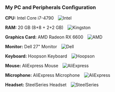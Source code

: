 <div align="left">
  <h3>My PC and Peripherals Configuration</h3>

  <!-- CPU -->
  <p>
    <strong>CPU:</strong>
    <span style="display: inline-block; margin-right: 10px;">Intel Core i7-4790</span>
    <img src="https://img.shields.io/badge/Intel-%23000000.svg?style=for-the-badge&logo=intel&logoColor=white" alt="Intel" style="display: inline-block;" />
  </p>

  <!-- RAM -->
  <p>
    <strong>RAM:</strong>
    <span style="display: inline-block; margin-right: 10px;">20 GB (8+8 + 2+2 GB)</span>
    <img src="https://img.shields.io/badge/Kingston-%23000000.svg?style=for-the-badge&logo=kingston&logoColor=white" alt="Kingston" style="display: inline-block;" />
  </p>

  <!-- Graphics Card -->
  <p>
    <strong>Graphics Card:</strong>
    <span style="display: inline-block; margin-right: 10px;">AMD Radeon RX 6600</span>
    <img src="https://img.shields.io/badge/AMD-%23000000.svg?style=for-the-badge&logo=amd&logoColor=white" alt="AMD" style="display: inline-block;" />
  </p>

  <!-- Monitor -->
  <p>
    <strong>Monitor:</strong>
    <span style="display: inline-block; margin-right: 10px;">Dell 27" Monitor</span>
    <img src="https://img.shields.io/badge/Dell-%23000000.svg?style=for-the-badge&logo=dell&logoColor=white" alt="Dell" style="display: inline-block;" />
  </p>

  <!-- Keyboard -->
  <p>
    <strong>Keyboard:</strong>
    <span style="display: inline-block; margin-right: 10px;">Hoopson Keyboard</span>
    <img src="https://img.shields.io/badge/Hoopson-%23000000.svg?style=for-the-badge&logo=hoopson&logoColor=white" alt="Hoopson" style="display: inline-block;" />
  </p>

  <!-- Mouse -->
  <p>
    <strong>Mouse:</strong>
    <span style="display: inline-block; margin-right: 10px;">AliExpress Mouse</span>
    <img src="https://img.shields.io/badge/AliExpress-%23000000.svg?style=for-the-badge&logo=aliexpress&logoColor=white" alt="AliExpress" style="display: inline-block;" />
  </p>

  <!-- Microphone -->
  <p>
    <strong>Microphone:</strong>
    <span style="display: inline-block; margin-right: 10px;">AliExpress Microphone</span>
    <img src="https://img.shields.io/badge/AliExpress-%23000000.svg?style=for-the-badge&logo=aliexpress&logoColor=white" alt="AliExpress" style="display: inline-block;" />
  </p>

  <!-- Headset -->
  <p>
    <strong>Headset:</strong>
    <span style="display: inline-block; margin-right: 10px;">SteelSeries Headset</span>
    <img src="https://img.shields.io/badge/SteelSeries-%23000000.svg?style=for-the-badge&logo=steelseries&logoColor=white" alt="SteelSeries" style="display: inline-block;" />
  </p>
</div>
